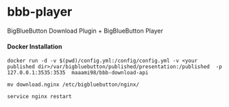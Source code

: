 # bbb-player
BigBlueButton Download Plugin + BigBlueButton Player

#### Docker Installation
```
docker run -d -v $(pwd)/config.yml:/config/config.yml -v <your published dir>/var/bigbluebutton/published/presentation:/published  -p 127.0.0.1:3535:3535  maaami98/bbb-download-api

mv download.nginx /etc/bigbluebutton/nginx/

service nginx restart

```
